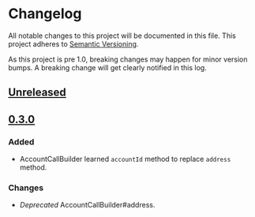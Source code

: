 # Changelog

All notable changes to this project will be documented in this
file.  This project adheres to [Semantic Versioning](http://semver.org/).

As this project is pre 1.0, breaking changes may happen for minor version
bumps.  A breaking change will get clearly notified in this log.

## [Unreleased]

## [0.3.0]
### Added
- AccountCallBuilder learned `accountId` method to replace `address` method.
### Changes
- *Deprecated* AccountCallBuilder#address.

[Unreleased]: https://github.com/stellar/horizon/compare/v0.3.0...master
[0.3.0]: https://github.com/stellar/horizon/compare/v0.2.22...v0.3.0
